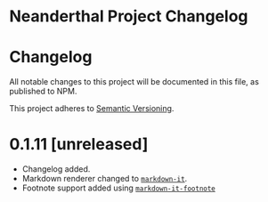 # Neanderthal Project Changelog
# Changelog
All notable changes to this project will be documented in this file, as
published to NPM.

This project adheres to [Semantic Versioning](https://semver.org/spec/v2.0.0.html).


# 0.1.11 [unreleased]
- Changelog added.
- Markdown renderer changed to [`markdown-it`](https://github.com/markdown-it/markdown-it).
- Footnote support added using [`markdown-it-footnote`](https://github.com/markdown-it/markdown-it-footnote)
